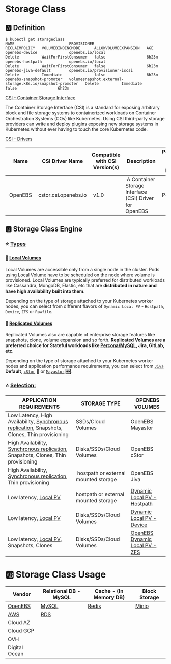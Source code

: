 # Storage Class

## :a: Definition

```
$ kubectl get storageclass
NAME                        PROVISIONER                                                RECLAIMPOLICY   VOLUMEBINDINGMODE      ALLOWVOLUMEEXPANSION   AGE
openebs-device              openebs.io/local                                           Delete          WaitForFirstConsumer   false                  6h23m
openebs-hostpath            openebs.io/local                                           Delete          WaitForFirstConsumer   false                  6h23m
openebs-jiva-default        openebs.io/provisioner-iscsi                               Delete          Immediate              false                  6h23m
openebs-snapshot-promoter   volumesnapshot.external-storage.k8s.io/snapshot-promoter   Delete          Immediate              false                  6h23m
```

[CSI - Container Storage Interface](https://kubernetes-csi.github.io/docs)

The Container Storage Interface (CSI) is a standard for exposing arbitrary block and file storage systems to containerized workloads on Container Orchestration Systems (COs) like Kubernetes. Using CSI third-party storage providers can write and deploy plugins exposing new storage systems in Kubernetes without ever having to touch the core Kubernetes code.


[CSI - Drivers](https://kubernetes-csi.github.io/docs/drivers.html)

| Name	| CSI Driver Name	| Compatible with CSI Version(s)	| Description	| Persistence (Beyond Pod Lifetime)	| Supported Access Modes	| Dynamic Provisioning	| Other Features | 
|-------|-----------------|---------------------------------|-------------|-----------------------------------|-------------------------|---------------------|----------------------| 
| OpenEBS	| cstor.csi.openebs.io	| v1.0	| A Container Storage Interface (CSI) Driver for OpenEBS	| Persistent	| Read/Write Single Pod	| Yes	| Expansion, Snapshot, Cloning | 




## :b: Storage Class Engine


### :star: [Types](https://docs.openebs.io/docs/next/installation.%20html#types-of-openebs-storage-engines)

#### :round_pushpin: [Local Volumes](https://docs.openebs.io/docs/next/installation.%20html#local-volumes)

Local Volumes are accessible only from a single node in the cluster. Pods using Local Volume have to be scheduled on the node where volume is provisioned. Local Volumes are typically preferred for distributed workloads like Cassandra, MongoDB, Elastic, etc that are **distributed in nature and have high availability built into them**.

Depending on the type of storage attached to your Kubernetes worker nodes, you can select from different flavors of `Dynamic Local PV` - `Hostpath`, `Device`, `ZFS` or `Rawfile`.

#### :round_pushpin: [Replicated Volumes](https://docs.openebs.io/docs/next/installation.%20html#replicated-volumes-aka-highly-available-volumes)

Replicated Volumes also are capable of enterprise storage features like snapshots, clone, volume expansion and so forth. **Replicated Volumes are a preferred choice for Stateful workloads like [Percona/MySQL](https://www.percona.com/software/mysql-database), Jira, GitLab, etc**.

Depending on the type of storage attached to your Kubernetes worker nodes and application performance requirements, you can select from [`Jiva`](https://docs.openebs.io/docs/next/jiva.html) **Default**, [`cStor`](https://docs.openebs.io/docs/next/cstor.html) **:tada:** or [`Mayastor`](https://mayastor.gitbook.io) **:new:**.

### :star: [Selection:](https://docs.openebs.io/docs/next/installation.%20html#selecting-the-right-storage-engine)


| APPLICATION REQUIREMENTS	  | STORAGE TYPE	| OPENEBS VOLUMES |
|-----------------------------|---------------|-----------------|
| Low Latency, High Availability, [Synchronous replication](#round_pushpin-replicated-volumes), Snapshots, Clones, Thin provisioning	| SSDs/Cloud Volumes	| OpenEBS Mayastor 	| 
| High Availability, [Synchronous replication](#round_pushpin-replicated-volumes), Snapshots, Clones, Thin provisioning | Disks/SSDs/Cloud Volumes | OpenEBS cStor |
| High Availability, [Synchronous replication](#round_pushpin-replicated-volumes), Thin provisioning | hostpath or external mounted storage | OpenEBS Jiva | 
| Low latency, [Local PV](#round_pushpin-local-volumes)	                    | hostpath or external mounted storage	| [Dynamic Local PV - Hostpath](https://docs.openebs.io/docs/next/uglocalpv-hostpath.html) |
| Low latency, [Local PV](#round_pushpin-local-volumes)                    | Disks/SSDs/Cloud Volumes | [Dynamic Local PV - Device](https://docs.openebs.io/docs/next/uglocalpv-device.html) |
| Low latency, [Local PV](#round_pushpin-local-volumes), Snapshots, Clones	| Disks/SSDs/Cloud Volumes | [OpenEBS Dynamic Local PV - ZFS](https://github.com/openebs/zfs-localpv) |



# :ab: Storage Class Usage

| Vendor                                 |  Relational DB - MySQL                                | Cache - (In Memory DB)                          | Block Storage |
|----------------------------------------|-------------------------------------------------------|-------------------------------------------------------|-----|
| [OpenEBS](https://docs.openebs.io)     | [MySQL](https://docs.openebs.io/docs/next/mysql.html) | [Redis](https://docs.openebs.io/docs/next/redis.html) | [Minio](https://docs.openebs.io/docs/next/minio.html)
| [AWS](https://aws.amazon.com)          | [RDS](https://aws.amazon.com/rds/) |
| Cloud AZ 
| Cloud GCP 
| OVH 
| Digital Ocean |







